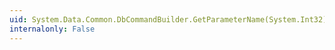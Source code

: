 ```yaml
---
uid: System.Data.Common.DbCommandBuilder.GetParameterName(System.Int32)
internalonly: False
---
```

